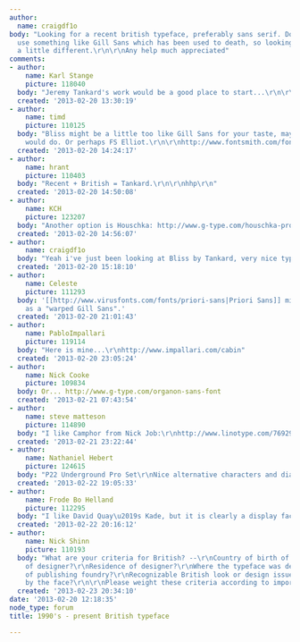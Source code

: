```yaml
---
author:
  name: craigdf1o
body: "Looking for a recent british typeface, preferably sans serif. Don't want to
  use something like Gill Sans which has been used to death, so looking for something
  a little different.\r\n\r\nAny help much appreciated"
comments:
- author:
    name: Karl Stange
    picture: 118040
  body: "Jeremy Tankard's work would be a good place to start...\r\n\r\nhttp://typography.net/"
  created: '2013-02-20 13:30:19'
- author:
    name: timd
    picture: 110125
  body: "Bliss might be a little too like Gill Sans for your taste, maybe Fenland
    would do. Or perhaps FS Elliot.\r\n\r\nhttp://www.fontsmith.com/fonts/fs-elliot.cfm?tab=detail&\r\n\r\nTim"
  created: '2013-02-20 14:24:17'
- author:
    name: hrant
    picture: 110403
  body: "Recent + British = Tankard.\r\n\r\nhhp\r\n"
  created: '2013-02-20 14:50:08'
- author:
    name: KCH
    picture: 123207
  body: "Another option is Houschka: http://www.g-type.com/houschka-pro-font.\r\n\r\nKeith."
  created: '2013-02-20 14:56:07'
- author:
    name: craigdf1o
  body: "Yeah i've just been looking at Bliss by Tankard, very nice typeface.\r\n\r\nThanks"
  created: '2013-02-20 15:18:10'
- author:
    name: Celeste
    picture: 111293
  body: '[[http://www.virusfonts.com/fonts/priori-sans|Priori Sans]] might also qualify
    as a "warped Gill Sans".'
  created: '2013-02-20 21:01:43'
- author:
    name: PabloImpallari
    picture: 119114
  body: "Here is mine...\r\nhttp://www.impallari.com/cabin"
  created: '2013-02-20 23:05:24'
- author:
    name: Nick Cooke
    picture: 109834
  body: Or... http://www.g-type.com/organon-sans-font
  created: '2013-02-21 07:43:54'
- author:
    name: steve matteson
    picture: 114890
  body: "I like Camphor from Nick Job:\r\nhttp://www.linotype.com/769290/Camphor-family.html"
  created: '2013-02-21 23:22:44'
- author:
    name: Nathaniel Hebert
    picture: 124615
  body: "P22 Underground Pro Set\r\nNice alternative characters and diamond tittles!\r\nhttp://www.youworkforthem.com/font/T0515/p22-underground-pro-set"
  created: '2013-02-22 19:05:33'
- author:
    name: Frode Bo Helland
    picture: 112295
  body: "I like David Quay\u2019s Kade, but it is clearly a display face."
  created: '2013-02-22 20:16:12'
- author:
    name: Nick Shinn
    picture: 110193
  body: "What are your criteria for British? --\r\nCountry of birth of designer?\r\nCitizenship
    of designer?\r\nResidence of designer?\r\nWhere the typeface was designed?\r\nCountry
    of publishing foundry?\r\nRecognizable British look or design issues addressed
    by the face?\r\n\r\nPlease weight these criteria according to importance.\r\n"
  created: '2013-02-23 20:34:10'
date: '2013-02-20 12:18:35'
node_type: forum
title: 1990's - present British typeface

---
```

